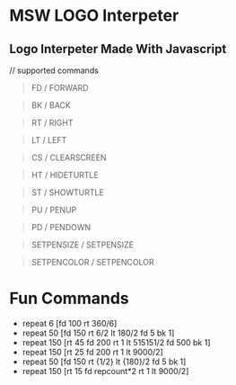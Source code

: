 # MSW LOGO Interpeter

## Logo Interpeter Made With Javascript

// supported commands

> FD / FORWARD

> BK / BACK

> RT / RIGHT

> LT / LEFT
 
> CS / CLEARSCREEN

> HT / HIDETURTLE

> ST / SHOWTURTLE

> PU / PENUP

> PD / PENDOWN

> SETPENSIZE / SETPENSIZE

> SETPENCOLOR / SETPENCOLOR

# Fun Commands
* repeat 6 [fd 100 rt 360/6]
* repeat 50 [fd 150 rt 6/2 lt 180/2 fd 5 bk 1]
* repeat 150 [rt 45 fd 200 rt 1 lt 515151/2 fd 500 bk 1]
* repeat 150 [rt 25 fd 200 rt 1 lt 9000/2]
* repeat 50 [fd 150 rt {1/2} lt {180}/2 fd 5 bk 1]
* repeat 150 [rt 15 fd repcount*2 rt 1 lt 9000/2]
